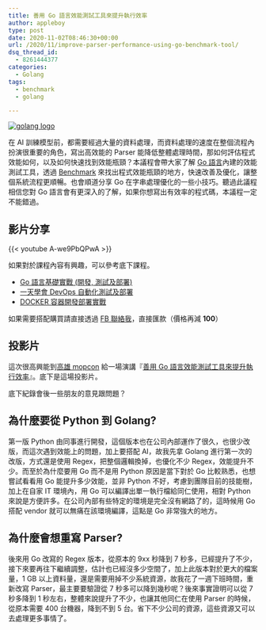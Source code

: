 ```yaml
---
title: 善用 Go 語言效能測試工具來提升執行效率
author: appleboy
type: post
date: 2020-11-02T08:46:30+00:00
url: /2020/11/improve-parser-performance-using-go-benchmark-tool/
dsq_thread_id:
  - 8261444377
categories:
  - Golang
tags:
  - benchmark
  - golang

---
```

[![golang logo][1]][1]

在 AI 訓練模型前，都需要經過大量的資料處理，而資料處理的速度在整個流程內扮演很重要的角色，寫出高效能的 Parser 能降低整體處理時間，那如何評估程式效能如何，以及如何快速找到效能瓶頸？本議程會帶大家了解 [Go 語言][2]內建的效能測試工具，透過 [Benchmark][3] 來找出程式效能瓶頸的地方，快速改善及優化，讓整個系統流程更順暢。也會順道分享 Go 在字串處理優化的一些小技巧。聽過此議程相信您對 Go 語言會有更深入的了解，如果你想寫出有效率的程式碼，本議程一定不能錯過。

<!--more-->

## 影片分享

{{< youtube A-we9PbQPwA >}}

如果對於課程內容有興趣，可以參考底下課程。

  * [Go 語言基礎實戰 (開發, 測試及部署)][4]
  * [一天學會 DevOps 自動化測試及部署][5]
  * [DOCKER 容器開發部署實戰][6]

如果需要搭配購買請直接透過 [FB 聯絡我][7]，直接匯款（價格再減 **100**）

## 投影片

這次很高興能到[高雄 mopcon][8] 給一場演講『[善用 Go 語言效能測試工具來提升執行效率][9]』。底下是這場投影片。

底下紀錄會後一些朋友的意見跟問題？

## 為什麼要從 Python 到 Golang?

第一版 Python 由同事進行開發，這個版本也在公司內部運作了很久，也很少改版，而這次遇到效能上的問題，加上要搭配 AI，故我先拿 Golang 進行第一次的改版，方式還是使用 Regex，把整個邏輯換掉，也優化不少 Regex，效能提升不少。而至於為什麼要用 Go 而不是用 Python 原因是當下對於 Go 比較熟悉，也想嘗試看看用 Go 能提升多少效能，並非 Python 不好，考慮到團隊目前的技能樹，加上在自家 IT 環境內，用 Go 可以編譯出單一執行檔給同仁使用，相對 Python 來說是方便許多。在公司內部有些特定的環境是完全沒有網路了的，這時候用 Go 搭配 vendor 就可以無痛在該環境編譯，這點是 Go 非常強大的地方。

## 為什麼會想重寫 Parser?

後來用 Go 改寫的 Regex 版本，從原本的 9xx 秒降到 7 秒多，已經提升了不少，接下來要再往下繼續調整，估計也已經沒多少空間了，加上此版本對於更大的檔案量，1 GB 以上資料量，還是需要用掉不少系統資源，故我花了一週下班時間，重新改寫 Parser，最主要要驗證從 7 秒多可以降到幾秒呢？後來事實證明可以從 7 秒多降到 1 秒左右，整體來說提升了不少，也讓其他同仁在使用 Parser 的時候，從原本需要 400 台機器，降到不到 5 台。省下不少公司的資源，這些資源又可以去處理更多事情了。

 [1]: https://lh3.googleusercontent.com/jsocHCR9A9yEfDVUTrU0m42_aHhTEVDGW5p5PsQSx7GSlkt3gLjohfXH3S7P7p982332ruU_e-EtW0LwmiuZjvN65VIcyME-zE35C6EM0IV1nqY6KoNw3dwW2djjid3F-T5YgnJothA=w1920-h1080 "golang logo"
 [2]: https://golang.org
 [3]: https://blog.wu-boy.com/2018/06/how-to-write-benchmark-in-go/
 [4]: https://www.udemy.com/course/golang-fight/?couponCode=202011
 [5]: https://www.udemy.com/course/devops-oneday/?couponCode=202011
 [6]: https://www.udemy.com/course/docker-practice/?couponCode=202011
 [7]: http://facebook.com/appleboy46
 [8]: https://mopcon.org/2020/
 [9]: https://mopcon.org/2020/speaker/42
